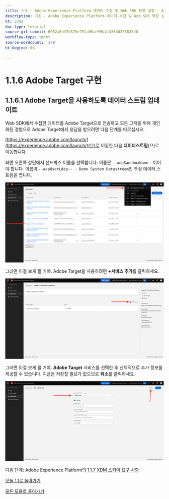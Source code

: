 ```yaml
---
title: 기초 - Adobe Experience Platform 데이터 수집 및 Web SDK 확장 설정 - Adobe Target 구현
description: 기초 - Adobe Experience Platform 데이터 수집 및 Web SDK 확장 설정 - Adobe Target 구현
kt: 5342
doc-type: tutorial
source-git-commit: 6962a0d37d375e751a05ae99b4f433b0283835d0
workflow-type: tm+mt
source-wordcount: '179'
ht-degree: 0%

---
```


# 1.1.6 Adobe Target 구현

## 1.1.6.1 Adobe Target을 사용하도록 데이터 스트림 업데이트

Web SDK에서 수집한 데이터를 Adobe Target으로 전송하고 모든 고객을 위해 개인화된 경험으로 Adobe Target에서 응답을 받으려면 다음 단계를 따르십시오.

[https://experience.adobe.com/launch/](https://experience.adobe.com/launch/)(으)로 이동한 다음 **데이터스트림**(으)로 이동합니다.

화면 오른쪽 상단에서 샌드박스 이름을 선택합니다. 이름은 `--aepSandboxName--`이어야 합니다. 이름이 `--aepUserLdap-- - Demo System Datastream`인 특정 데이터 스트림을 엽니다.

![왼쪽 탐색에서 Edge 구성 아이콘을 클릭합니다](./images/edgeconfig1b.png)

그러면 이걸 보게 될 거야. Adobe Target을 사용하려면 **+서비스 추가**&#x200B;를 클릭하세요.

![AEP 디버거](./images/aa2.png)

그러면 이걸 보게 될 거야. **Adobe Target** 서비스를 선택한 후 선택적으로 추가 정보를 제공할 수 있습니다. 지금은 저장할 필요가 없으므로 **취소**&#x200B;를 클릭하세요.

![AEP 디버거](./images/at1.png)

다음 단계: Adobe Experience Platform의 [1.1.7 XDM 스키마 요구 사항](./ex7.md)

[모듈 1.1로 돌아가기](./data-ingestion-launch-web-sdk.md)

[모든 모듈로 돌아가기](./../../../overview.md)
